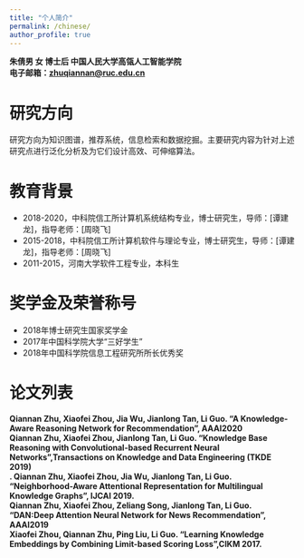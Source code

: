 ```yaml
---
title: "个人简介"
permalink: /chinese/
author_profile: true
---
```

**朱倩男 女 博士后 中国人民大学高瓴人工智能学院**  
**电子邮箱：zhuqiannan@ruc.edu.cn**

# 研究方向
研究方向为知识图谱，推荐系统，信息检索和数据挖掘。主要研究内容为针对上述研究点进行泛化分析及为它们设计高效、可伸缩算法。

# 教育背景
* 2018-2020，中科院信工所计算机系统结构专业，博士研究生，导师：[谭建龙]，指导老师：[周晓飞]
* 2015-2018，中科院信工所计算机软件与理论专业，博士研究生，导师：[谭建龙]，指导老师：[周晓飞]
* 2011-2015，河南大学软件工程专业，本科生

# 奖学金及荣誉称号
* 2018年博士研究生国家奖学金
* 2017年中国科学院大学“三好学生”
* 2018年中国科学院信息工程研究所所长优秀奖

# 论文列表
<b>Qiannan Zhu, Xiaofei Zhou, Jia Wu, Jianlong Tan, Li Guo. “A Knowledge-Aware Reasoning Network for Recommendation”, AAAI2020<br>
<b>Qiannan Zhu, Xiaofei Zhou, Jianlong Tan, Li Guo. “Knowledge Base Reasoning with Convolutional-based Recurrent Neural Networks”,Transactions on Knowledge and Data Engineering (TKDE 2019)<br>.
<b>Qiannan Zhu, Xiaofei Zhou, Jia Wu, Jianlong Tan, Li Guo. “Neighborhood-Aware Attentional Representation for Multilingual Knowledge Graphs”, IJCAI 2019.<br>
<b>Qiannan Zhu, Xiaofei Zhou, Zeliang Song, Jianlong Tan, Li Guo. “DAN:Deep Attention Neural Network for News Recommendation”, AAAI2019<br>
<b>Xiaofei Zhou, Qiannan Zhu, Ping Liu, Li Guo. “Learning Knowledge Embeddings by Combining Limit-based Scoring Loss”,CIKM 2017.

<!--   Xiaofei Zhou, Lingfeng Niu, Qiannan Zhu, Xingquan Zhu, Ping Liu, Jianlong Tan, Li Guo. "Knowledge Graph Embedding by Double Limit Scoring Loss". Accepted in IEEE Transactions on Knowledge and Data Engineering(TKDE 2021).
Qiannan Zhu, Xiaofei Zhou, Jia Wu, Jianlong Tan, Li Guo. "A Knowledge-Aware Reasoning Network for Recommendation". Accepted in the 34th AAAI Conference on Artificial Intelligence (AAAI 2020).
Yue Yuan, Xiaofei Zhou, Shirui Pan, Qiannan Zhu, Zeliang Song, Li Guo. "A Relation-Specific Attention Network for Joint Entity and Relation Extraction". Accepted in the 29th International Joint Conference on Artificial Intelligence (IJCAI 2020).
Qiannan Zhu, Xiaofei Zhou, Jianlong Tan, Li Guo. "Knowledge Base Reasoning with Convolutional-based Recurrent Neural Networks". Accepted in IEEE Transactions on Knowledge and Data Engineering(TKDE 2019).
Qiannan Zhu, Xiaofei Zhou, Jia Wu, Jianlong Tan, Li Guo. "Neighborhood-Aware Attentional Representation for Multilingual Knowledge Graphs". Accepted in the 28th International Joint Conference on Artificial Intelligence (IJCAI 2019).
Qiannan Zhu, Xiaofei Zhou, Zeliang Song, Jianlong Tan, Li Guo. "DAN:Deep Attention Neural Network for News Recommendation". Accepted in Proceedings of the 33th AAAI Conference on Artificial Intelligence (AAAI 2019).
Xiaofei Zhou, Qiannan Zhu, Ping Liu, Li Guo. "Learning Knowledge Embeddings by Combining Limit-based Scoring Loss". Accepted in in the International Conference on Information and Knowledge Management (CIKM 2017).
Qiannan Zhu, Xiaofei Zhou, Peng Zhang, Yong Shi. "A Neural Translating General Hyperplane for Knowledge Graph Embedding". Published in Journal of Computational Sciences (30)2019 (JCS 2019).
Qiannan Zhu, Xiaofei Zhou, Yuwen Wu, Ping Liu, Li Guo. "Multilingual knowledge graph embeddings with neural networks". Accepted in the International Conference on Data Service -->
